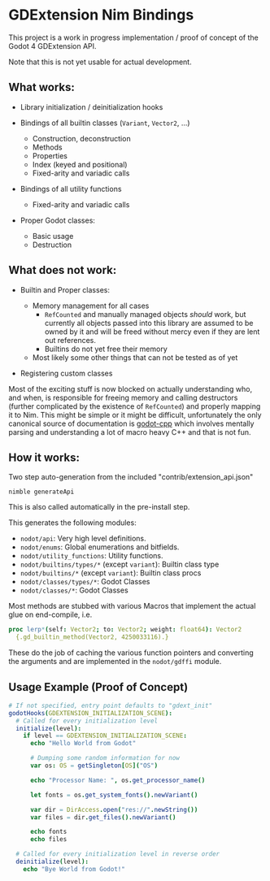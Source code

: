 # GDExtension Nim Bindings
This project is a work in progress implementation / proof of concept of the
Godot 4 GDExtension API.

Note that this is not yet usable for actual development.

## What works:
  - Library initialization / deinitialization hooks
  - Bindings of all builtin classes (`Variant`, `Vector2`, ...)
    - Construction, deconstruction
    - Methods
    - Properties
    - Index (keyed and positional)
    - Fixed-arity and variadic calls

  - Bindings of all utility functions
    - Fixed-arity and variadic calls

  - Proper Godot classes:
    - Basic usage
    - Destruction

## What does not work:
  - Builtin and Proper classes:
    - Memory management for all cases
      - `RefCounted` and manually managed objects *should* work, but currently
         all objects passed into this library are assumed to be owned by it
         and will be freed without mercy even if they are lent out references.
      - Builtins do not yet free their memory
    - Most likely some other things that can not be tested as of yet

  - Registering custom classes

Most of the exciting stuff is now blocked on actually understanding who, and when, is
responsible for freeing memory and calling destructors (further complicated
by the existence of `RefCounted`) and properly mapping it to Nim. This might
be simple or it might be difficult, unfortunately the only canonical source
of documentation is [godot-cpp](https://github.com/godotengine/godot-cpp) which
involves mentally parsing and understanding a lot of macro heavy C++ and that
is not fun.

## How it works:

Two step auto-generation from the included "contrib/extension_api.json"

    nimble generateApi

This is also called automatically in the pre-install step.

This generates the following modules:

- `nodot/api`: Very high level definitions.
- `nodot/enums`: Global enumerations and bitfields.
- `nodot/utility_functions`: Utility functions.
- `nodot/builtins/types/*` (except `variant`): Builtin class type
- `nodot/builtins/*` (except `variant`): Builtin class procs
- `nodot/classes/types/*`: Godot Classes
- `nodot/classes/*`: Godot Classes

Most methods are stubbed with various Macros that implement the actual glue
on end-compile, i.e.

```nim
proc lerp*(self: Vector2; to: Vector2; weight: float64): Vector2
  {.gd_builtin_method(Vector2, 4250033116).}
```

These do the job of caching the various function pointers and converting the arguments and are implemented in the `nodot/gdffi` module.

## Usage Example (Proof of Concept)

```nim
# If not specified, entry point defaults to "gdext_init"
godotHooks(GDEXTENSION_INITIALIZATION_SCENE):
  # Called for every initialization level
  initialize(level):
    if level == GDEXTENSION_INITIALIZATION_SCENE:
      echo "Hello World from Godot"

      # Dumping some random information for now
      var os: OS = getSingleton[OS]("OS")

      echo "Processor Name: ", os.get_processor_name()

      let fonts = os.get_system_fonts().newVariant()

      var dir = DirAccess.open("res://".newString())
      var files = dir.get_files().newVariant()

      echo fonts
      echo files

  # Called for every initialization level in reverse order
  deinitialize(level):
    echo "Bye World from Godot!"
```
